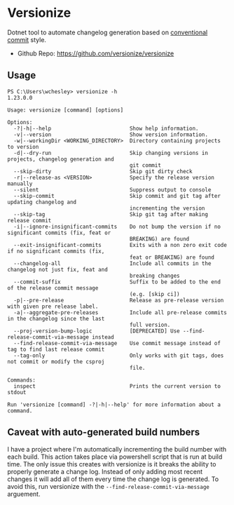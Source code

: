# Versionize

Dotnet tool to automate changelog generation based on [conventional commit](../Git/git.md) style. 

- Github Repo: https://github.com/versionize/versionize

## Usage

```man
PS C:\Users\wchesley> versionize -h
1.23.0.0

Usage: versionize [command] [options]

Options:
  -?|-h|--help                         Show help information.
  -v|--version                         Show version information.
  -w|--workingDir <WORKING_DIRECTORY>  Directory containing projects to version
  -d|--dry-run                         Skip changing versions in projects, changelog generation and
                                       git commit
  --skip-dirty                         Skip git dirty check
  -r|--release-as <VERSION>            Specify the release version manually
  --silent                             Suppress output to console
  --skip-commit                        Skip commit and git tag after updating changelog and
                                       incrementing the version
  --skip-tag                           Skip git tag after making release commit
  -i|--ignore-insignificant-commits    Do not bump the version if no significant commits (fix, feat or
                                       BREAKING) are found
  --exit-insignificant-commits         Exits with a non zero exit code if no significant commits (fix,
                                       feat or BREAKING) are found
  --changelog-all                      Include all commits in the changelog not just fix, feat and
                                       breaking changes
  --commit-suffix                      Suffix to be added to the end of the release commit message
                                       (e.g. [skip ci])
  -p|--pre-release                     Release as pre-release version with given pre release label.
  -a|--aggregate-pre-releases          Include all pre-release commits in the changelog since the last
                                       full version.
  --proj-version-bump-logic            [DEPRECATED] Use --find-release-commit-via-message instead
  --find-release-commit-via-message    Use commit message instead of tag to find last release commit
  --tag-only                           Only works with git tags, does not commit or modify the csproj
                                       file.

Commands:
  inspect                              Prints the current version to stdout

Run 'versionize [command] -?|-h|--help' for more information about a command.
```

## Caveat with auto-generated build numbers

I have a project where I'm automatically incrementing the build number with each build. This action takes place via powershell script that is run at build time. The only issue this creates with versionize is it breaks the ability to properly generate a change log. Instead of only adding most recent changes it will add all of them every time the change log is generated. To avoid this, run versionize with the `--find-release-commit-via-message` arguement.